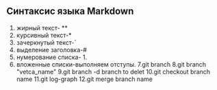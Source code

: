 ## Синтаксис  языка Markdown ##
1. жирный текст- **
2. курсивный текст-*
3. зачеркнутый текст-`
4. выделение заголовка-#
6. нумерование списка- 1.
7. вложенные списки-выполняем отступы.
7.git branch
8.git branch "vetca_name"
9.git branch -d branch to delet
10.git checkout branch name
11.git log-graph
12.git merge branch name



